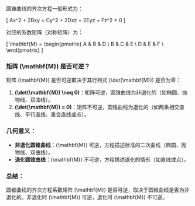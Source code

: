 圆锥曲线的齐次方程一般形式为：

\[
Ax^2 + 2Bxy + Cy^2 + 2Dxz + 2Eyz + Fz^2 = 0
\]

对应的系数矩阵（对称矩阵）为：

\[
\mathbf{M} = \begin{pmatrix}
A & B & D \\
B & C & E \\
D & E & F \\
\end{pmatrix}
\]

### 矩阵 \(\mathbf{M}\) 是否可逆？

矩阵 \(\mathbf{M}\) 是否可逆取决于其行列式 \(\det(\mathbf{M})\) 是否为零：

1. **\(\det(\mathbf{M}) \neq 0\)**：矩阵可逆，圆锥曲线为非退化的（如椭圆、抛物线、双曲线）。
2. **\(\det(\mathbf{M}) = 0\)**：矩阵不可逆，圆锥曲线为退化的（如两条相交直线、平行直线、重合直线或点）。

### 几何意义：

- **非退化圆锥曲线**：\(\mathbf{M}\) 可逆，方程描述标准的二次曲线（椭圆、抛物线、双曲线）。
- **退化圆锥曲线**：\(\mathbf{M}\) 不可逆，方程描述退化的情形（如直线或点）。

### 总结：

圆锥曲线的齐次方程系数矩阵 \(\mathbf{M}\) 是否可逆，取决于圆锥曲线是否为非退化的。非退化时 \(\mathbf{M}\) 可逆，退化时 \(\mathbf{M}\) 不可逆。
